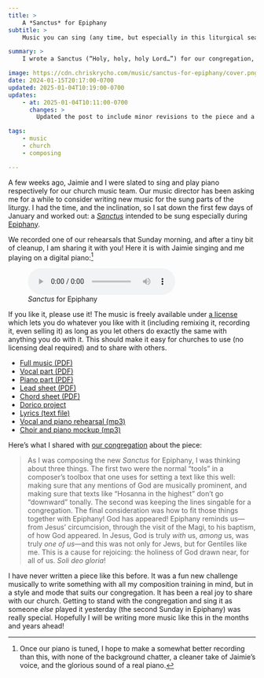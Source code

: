 ```yaml
---
title: >
    A *Sanctus* for Epiphany
subtitle: >
    Music you can sing (any time, but especially in this liturgical season).

summary: >
    I wrote a Sanctus (“Holy, holy, holy Lord…”) for our congregation, especially for the season of Epiphany—though of course you can sing it any time!

image: https://cdn.chriskrycho.com/music/sanctus-for-epiphany/cover.png
date: 2024-01-15T20:17:00-0700
updated: 2025-01-04T10:19:00-0700
updates:
    - at: 2025-01-04T10:11:00-0700
      changes: >
        Updated the post to include minor revisions to the piece and a four-part harmony.

tags:
    - music
    - church
    - composing

---
```


A few weeks ago, Jaimie and I were slated to sing and play piano respectively for our church music team. Our music director has been asking me for a while to consider writing new music for the sung parts of the liturgy. I had the time, and the inclination, so I sat down the first few days of January and worked out: a [*Sanctus*][sanctus] intended to be sung especially during [Epiphany][epiphany].

[sanctus]: https://en.wikipedia.org/wiki/Sanctus
[epiphany]: https://en.wikipedia.org/wiki/Epiphany_(holiday)

We recorded one of our rehearsals that Sunday morning, and after a tiny bit of cleanup, I am sharing it with you! Here it is with Jaimie singing and me playing on a digital piano:[^recording]

<figure>
<audio
  src="https://cdn.chriskrycho.com/music/sanctus-for-epiphany/Sanctus%20for%20Epiphany.mp3"
  title="improved fanfare orchestration"
  controls
></audio>
<figcaption><i>Sanctus</i> for Epiphany</figcaption>
</figure>

If you like it, please use it! The music is freely available under [a license][license] which lets you do whatever you like with it (including remixing it, recording it, even selling it) as long as you let others do exactly the same with anything you do with it. This should make it easy for churches to use (no licensing deal required) and to share with others.

[license]: https://creativecommons.org/licenses/by-sa/4.0/

- [Full music (<abbr title="portable document format">PDF</abbr>)][full-score]
- [Vocal part (<abbr title="portable document format">PDF</abbr>)][vocal]
- [Piano part (<abbr title="portable document format">PDF</abbr>)][piano]
- [Lead sheet (<abbr title="portable document format">PDF</abbr>)][lead-sheet]
- [Chord sheet (<abbr title="portable document format">PDF</abbr>)][chords]
- [Dorico project][dorico]
- [Lyrics (text file)][lyrics]
- [Vocal and piano rehearsal (mp3)][mp3]
- [Choir and piano mockup (mp3)][choir-mockup]

[full-score]: https://cdn.chriskrycho.com/music/sanctus-for-epiphany/2025-01-03%20%E2%80%93%20Full%20score%20%E2%80%93%20Sanctus%20for%20Epiphany.pdf
[vocal]: https://cdn.chriskrycho.com/music/sanctus-for-epiphany/2025-01-03%20%E2%80%93%20Vocal%20%E2%80%93%20Sanctus%20for%20Epiphany.pdf
[piano]: https://cdn.chriskrycho.com/music/sanctus-for-epiphany/2025-01-03%20%E2%80%93%20Piano%20%E2%80%93%20Sanctus%20for%20Epiphany.pdf
[lead-sheet]: https://cdn.chriskrycho.com/music/sanctus-for-epiphany/2025-01-03%20%E2%80%93%20Full%20score%20%E2%80%93%20Sanctus%20for%20Epiphany.pdf
[chords]: https://cdn.chriskrycho.com/music/sanctus-for-epiphany/Sanctus%20for%20Epiphany%20-%20Chords.pdf
[dorico]: https://cdn.chriskrycho.com/music/sanctus-for-epiphany/2025-01-03%20%E2%80%93%20Sanctus%20for%20Epiphany.dorico
[lyrics]: https://cdn.chriskrycho.com/music/sanctus-for-epiphany/Lyrics%20from%20A%20Sanctus%20for%20Epiphany.txt
[mp3]: https://cdn.chriskrycho.com/music/sanctus-for-epiphany/Sanctus%20for%20Epiphany.mp3
[choir-mockup]: https://cdn.chriskrycho.com/music/sanctus-for-epiphany/2025-01-01%20%E2%80%93%20Choir%20Mockup%20%E2%80%93%20Sanctus%20for%20Epiphany.mp3

Here’s what I shared with [our congregation][htac] about the piece:

> As I was composing the new *Sanctus* for Epiphany, I was thinking about three things. The first two were the normal “tools” in a composer’s toolbox that one uses for setting a text like this well: making sure that any mentions of God are musically prominent, and making sure that texts like “Hosanna in the highest” don’t go “downward” tonally. The second was keeping the lines singable for a congregation. The final consideration was how to fit those things together with Epiphany! God has appeared! Epiphany reminds us—from Jesus’ circumcision, through the visit of the Magi, to his baptism, of how God appeared. In Jesus, God is truly *with* us, *among* us, was truly *one of us*—and this was not only for Jews, but for Gentiles like me. This is a cause for rejoicing: the holiness of God drawn near, for all of us. *Soli deo gloria*!

[htac]: https://www.holytrinityanglican.church

I have never written a piece like this before. It was a fun new challenge musically to write something with all my composition training in mind, but in a style and mode that suits our congregation. It has been a real joy to share with our church. Getting to stand with the congregation and sing it as someone *else* played it yesterday (the second Sunday in Epiphany) was really special. Hopefully I will be writing more music like this in the months and years ahead!

[^recording]: Once our piano is tuned, I hope to make a somewhat better recording than this, with none of the background chatter, a cleaner take of Jaimie’s voice, and the glorious sound of a real piano.
